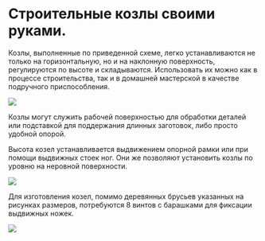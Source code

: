 # Строительные козлы своими руками.
Козлы, выполненные по приведенной схеме, легко устанавливаются не только на горизонтальную, но и на наклонную
поверхность, регулируются по высоте и складываются. Использовать их можно как в процессе строительства, так и в домашней
мастерской в качестве подручного приспособления.

![](/images/Houseworks/Master/Woodmaster/kozli-01.jpg)

Козлы могут служить рабочей поверхностью для обработки деталей или подставкой для поддержания длинных заготовок, либо просто удобной опорой.

Высота козел устанавливается выдвижением опорной рамки или при помощи выдвижных стоек ног. Они же позволяют установить козлы по уровню на неровной поверхности.

![](/images/Houseworks/Master/Woodmaster/kozli-02.jpg)

Для изготовления козел, помимо деревянных брусьев указанных на рисунках размеров, потребуются 8 винтов с барашками для фиксации выдвижных ножек.

![](/images/Houseworks/Master/Woodmaster/kozli-03.jpg)
